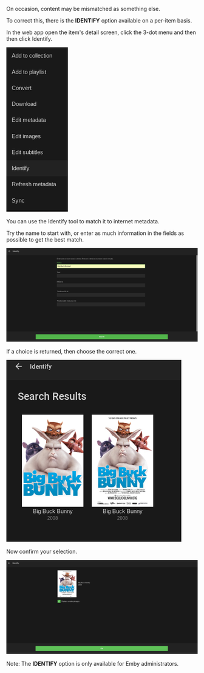 On occasion, content may be mismatched as something else.

To correct this, there is the **IDENTIFY** option available on a per-item basis. 

In the web app open the item's detail screen, click the 3-dot menu and then then click Identify. 

![Identify1.png](images/server/Identify1.png)

You can use the Identify tool to match it to internet metadata.

Try the name to start with, or enter as much information in the fields as possible to get the best match.

![Identify2.png](images/server/Identify2.png)

If a choice is returned, then choose the correct one.

![Identify3.png](images/server/Identify3.png)

Now confirm your selection.

![Identify4.png](images/server/Identify4.png)

Note: The **IDENTIFY** option is only available for Emby administrators.
